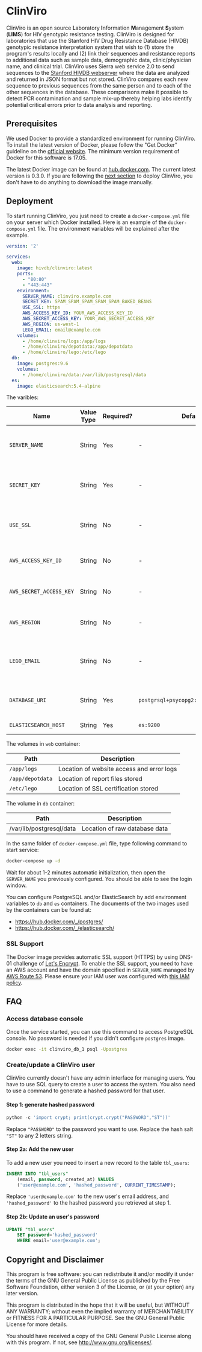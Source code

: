 ClinViro
========

ClinViro is an open source **L**aboratory **I**nformation **M**anagement **S**ystem (**LIMS**) for HIV genotypic resistance testing. ClinViro is designed for laboratories that use the Stanford HIV Drug Resistance Database (HIVDB) genotypic resistance interpretation system that wish to (1) store the program's results locally and (2) link their sequences and resistance reports to additional data such as sample data, demographic data, clinic/physician name, and clinical trial. ClinViro uses Sierra web service 2.0 to send sequences to the [Stanford HIVDB webserver](https://hivdb.stanford.edu/page/release-notes/) where the data are analyzed and returned in JSON format but not stored. ClinViro compares each new sequence to previous sequences from the same person and to each of the other sequences in the database. These comparisons make it possible to detect PCR contamination and sample mix-up thereby helping labs identify potential critical errors prior to data analysis and reporting. 

Prerequisites
-------------

We used Docker to provide a standardized environment for running ClinViro. To install the latest version of Docker, please follow the "Get Docker" guideline on the [official website](https://www.docker.com/). The minimum version requirement of Docker for this software is 17.05.

The latest Docker image can be found at [hub.docker.com](https://hub.docker.com/r/hivdb/clinviro/). The current latest version is 0.3.0. If you are following the [next section](#deployment) to deploy ClinViro, you don't have to do anything to download the image manually.

Deployment
----------

To start running ClinViro, you just need to create a `docker-compose.yml` file on your server which Docker installed. Here is an example of the `docker-compose.yml` file. The environment variables will be explained after the example.

```yaml
version: '2'

services:
  web:
    image: hivdb/clinviro:latest
    ports:
      - "80:80"
      - "443:443"
    environment:
      SERVER_NAME: clinviro.example.com
      SECRET_KEY: SPAM_SPAM_SPAM_SPAM_SPAM_BAKED_BEANS
      USE_SSL: https
      AWS_ACCESS_KEY_ID: YOUR_AWS_ACCESS_KEY_ID
      AWS_SECRET_ACCESS_KEY: YOUR_AWS_SECRET_ACCESS_KEY
      AWS_REGION: us-west-1
      LEGO_EMAIL: email@example.com
    volumes:
      - /home/clinviro/logs:/app/logs
      - /home/clinviro/depotdata:/app/depotdata
      - /home/clinviro/lego:/etc/lego
  db:
    image: postgres:9.6
    volumes:
      - /home/clinviro/data:/var/lib/postgresql/data
  es:
    image: elasticsearch:5.4-alpine
```

The varibles:

| Name                    | Value Type | Required? | Default Value                               | Description                                                                |
|-------------------------|------------|-----------|---------------------------------------------|----------------------------------------------------------------------------|
| `SERVER_NAME`           | String     | Yes       | -                                           | Specify the domain you are going to use to access ClinViro                 |
| `SECRET_KEY`            | String     | Yes       | -                                           | A unique key you generated to protect user cookie data                     |
| `USE_SSL`               | String     | No        | -                                           | Specify lowercase string "https" to enable SSL support                     |
| `AWS_ACCESS_KEY_ID`     | String     | No        | -                                           | The AWS access key, required by `USE_SSL=https`                            |
| `AWS_SECRET_ACCESS_KEY` | String     | No        | -                                           | The AWS secret key, required by `USE_SSL=https`                            |
| `AWS_REGION`            | String     | No        | -                                           | The AWS region, required by `USE_SSL=https`                                |
| `LEGO_EMAIL`            | String     | No        | -                                           | Email address used to fetch SSL certification, required by `USE_SSL=https` |
| `DATABASE_URI`          | String     | Yes       | `postgrsql+psycopg2://postgres@db/postgres` | SQLAlchemy-compatible URI to access the database                           |
| `ELASTICSEARCH_HOST`    | String     | Yes       | `es:9200`                                   | URI to access Elasticsearch                                                |

The volumes in `web` container:

| Path             | Description                               |
|------------------|-------------------------------------------|
| `/app/logs`      | Location of website access and error logs |
| `/app/depotdata` | Location of report files stored           |
| `/etc/lego`      | Location of SSL certification stored      |

The volume in `db` container:

| Path                     | Description                   |
|--------------------------|-------------------------------|
| /var/lib/postgresql/data | Location of raw database data |

In the same folder of `docker-compose.yml` file, type following command to start service:

```sh
docker-compose up -d
```

Wait for about 1-2 minutes automatic initialization, then open the `SERVER_NAME` you previously configured. You should be able to see the login window.

You can configure PostgreSQL and/or ElasticSearch by add environment variables to `db` and `es` containers. The documents of the two images used by the containers can be found at:

- https://hub.docker.com/_/postgres/
- https://hub.docker.com/_/elasticsearch/


### SSL Support

The Docker image provides automatic SSL support (HTTPS) by using DNS-01 challenge of [Let's Encrypt](https://letsencrypt.org/). To enable the SSL support, you need to have an AWS account and have the domain specified in `SERVER_NAME` managed by [AWS Route 53](https://aws.amazon.com/route53/). Please ensure your IAM user was configured with [this IAM policy](https://github.com/xenolf/lego#aws-route-53).

FAQ
---

### Access database console

Once the service started, you can use this command to access PostgreSQL console. No password is needed if you didn't configure `postgres` image.

```sh
docker exec -it clinviro_db_1 psql -Upostgres
```

### Create/update a ClinViro user

ClinViro currently doesn't have any admin interface for managing users. You have to use SQL query to create a user to access the system. You also need to use a command to generate a hashed password for that user.

#### Step 1: generate hashed password

```python
python -c 'import crypt; print(crypt.crypt("PASSWORD","ST"))'
```

Replace `"PASSWORD"` to the password you want to use. Replace the hash salt `"ST"` to any 2 letters string.

#### Step 2a: Add the new user

To add a new user you need to insert a new record to the table `tbl_users`:

```sql
INSERT INTO "tbl_users"
    (email, password, created_at) VALUES
    ('user@example.com', 'hashed_password', CURRENT_TIMESTAMP);
```

Replace `'user@example.com'` to the new user's email address, and `'hashed_password'` to the hashed password you retrieved at step 1.

#### Step 2b: Update an user's password

```sql
UPDATE "tbl_users"
    SET password='hashed_password'
    WHERE email='user@example.com';
```

Copyright and Disclaimer
------------------------

This program is free software: you can redistribute it and/or modify it under the terms of the GNU General Public License as published by the Free Software Foundation, either version 3 of the License, or (at your option) any later version.

This program is distributed in the hope that it will be useful, but WITHOUT ANY WARRANTY; without even the implied warranty of MERCHANTABILITY or FITNESS FOR A PARTICULAR PURPOSE. See the GNU General Public License for more details.

You should have received a copy of the GNU General Public License along with this program.  If not, see http://www.gnu.org/licenses/.
